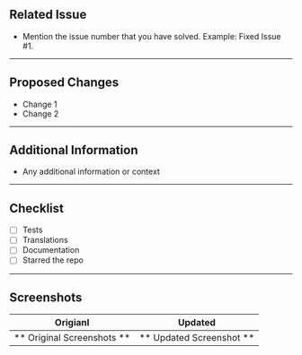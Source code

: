 ## Related Issue

- Mention the issue number that you have solved.
Example: Fixed Issue #1.

<hr>

## Proposed Changes

- Change 1
- Change 2

<hr>

## Additional Information

- Any additional information or context

<hr>

## Checklist

- [ ] Tests
- [ ] Translations
- [ ] Documentation
- [ ] Starred the repo

<hr>

## Screenshots
 
Origianl        | Updated
:----------------:|:----------------:
** Original Screenshots ** | ** Updated Screenshot **